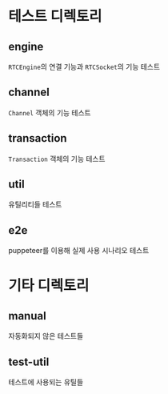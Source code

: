 # 테스트 디렉토리

## engine
`RTCEngine`의 연결 기능과 `RTCSocket`의 기능 테스트

## channel
`Channel` 객체의 기능 테스트

## transaction
`Transaction` 객체의 기능 테스트 

## util
유틸리티들 테스트

## e2e
puppeteer를 이용해 실제 사용 시나리오 테스트

# 기타 디렉토리

## manual
자동화되지 않은 테스트들

## test-util
테스트에 사용되는 유틸들


